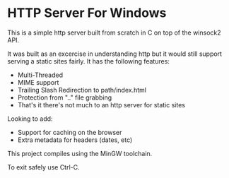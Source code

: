 # HTTP Server For Windows

This is a simple http server built from scratch in C on top of the
winsock2 API. 

It was built as an excercise in understanding http but it 
would still support serving a static sites fairly. It has the following 
features:

- Multi-Threaded
- MIME support
- Trailing Slash Redirection to path/index.html
- Protection from ".." file grabbing
- That's it there's not much to an http server for static sites

Looking to add:

- Support for caching on the browser
- Extra metadata for headers (dates, etc)

This project compiles using the MinGW toolchain.

To exit safely use Ctrl-C.
